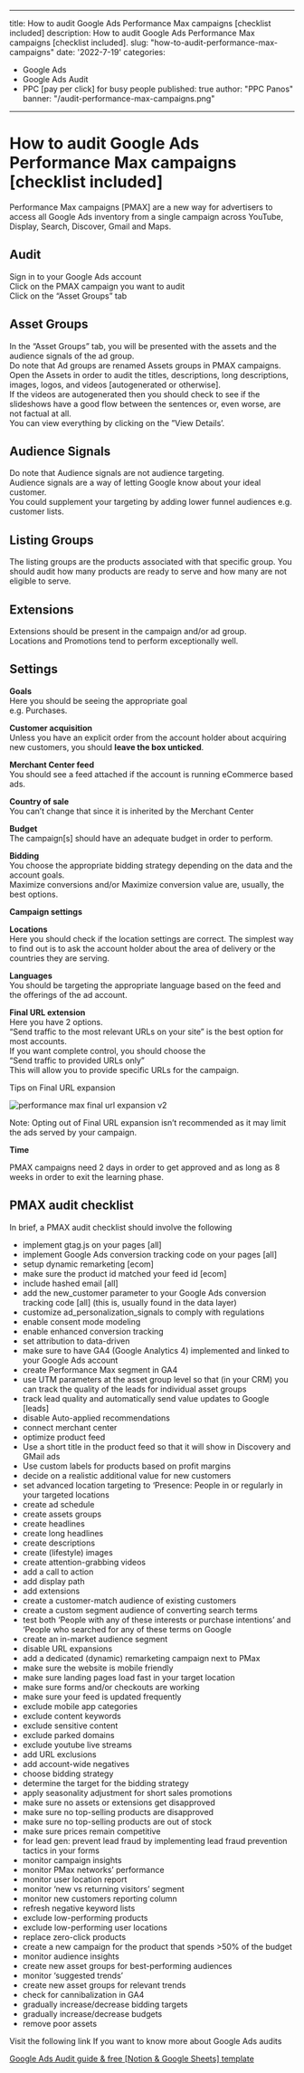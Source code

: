 
---
title: How to audit Google Ads Performance Max campaigns [checklist included]
description: How to audit Google Ads Performance Max campaigns [checklist included].
slug: "how-to-audit-performance-max-campaigns"
date: '2022-7-19'
categories:
- Google Ads
- Google Ads Audit
- PPC [pay per click] for busy people
published: true
author: "PPC Panos"
banner: "/audit-performance-max-campaigns.png"
---






# How to audit Google Ads Performance Max campaigns [checklist included]


Performance Max campaigns [PMAX] are a new way for advertisers to access all Google Ads inventory from a single campaign across YouTube, Display, Search, Discover, Gmail and Maps.

## **Audit**

Sign in to your Google Ads account  
Click on the PMAX campaign you want to audit  
Click on the “Asset Groups” tab

## **Asset Groups**

In the “Asset Groups” tab, you will be presented with the assets and the audience signals of the ad group.  
Do note that Ad groups are renamed Assets groups in PMAX campaigns.  
Open the Assets in order to audit the titles, descriptions, long descriptions, images, logos, and videos [autogenerated or otherwise].  
If the videos are autogenerated then you should check to see if the slideshows have a good flow between the sentences or, even worse, are not factual at all.  
You can view everything by clicking on the ”View Details’.

## **Audience Signals**

Do note that Audience signals are not audience targeting.  
Audience signals are a way of letting Google know about your ideal customer.  
You could supplement your targeting by adding lower funnel audiences e.g. customer lists.

## **Listing Groups**

The listing groups are the products associated with that specific group. You should audit how many products are ready to serve and how many are not eligible to serve.

## **Extensions**

Extensions should be present in the campaign and/or ad group.  
Locations and Promotions tend to perform exceptionally well.

## **Settings**

**Goals**  
Here you should be seeing the appropriate goal  
e.g. Purchases.

**Customer acquisition**  
Unless you have an explicit order from the account holder about acquiring new customers, you should  **leave the box unticked**.

**Merchant Center feed**  
You should see a feed attached if the account is running eCommerce based ads.

**Country of sale**  
You can’t change that since it is inherited by the Merchant Center

**Budget**  
The campaign[s] should have an adequate budget in order to perform.

**Bidding**  
You choose the appropriate bidding strategy depending on the data and the account goals.  
Maximize conversions and/or Maximize conversion value are, usually, the best options.

**Campaign settings**

**Locations**  
Here you should check if the location settings are correct. The simplest way to find out is to ask the account holder about the area of delivery or the countries they are serving.

**Languages**  
You should be targeting the appropriate language based on the feed and the offerings of the ad account.

**Final URL extension**  
Here you have 2 options.  
“Send traffic to the most relevant URLs on your site” is the best option for most accounts.  
If you want complete control, you should choose the  
“Send traffic to provided URLs only”  
This will allow you to provide specific URLs for the campaign.

Tips on Final URL expansion

![performance max final url expansion v2](/performance-max-final-url-expansion-v2.png "How to audit Google Ads Performance Max campaigns [checklist included]")

Note: Opting out of Final URL expansion isn’t recommended as it may limit the ads served by your campaign.

**Time**

PMAX campaigns need 2 days in order to get approved and as long as 8 weeks in order to exit the learning phase.

## PMAX audit checklist

In brief, a PMAX audit checklist should involve the following

-   implement gtag.js on your pages [all]
-   implement Google Ads conversion tracking code on your pages [all]
-   setup dynamic remarketing [ecom]
-   make sure the product id matched your feed id [ecom]
-   include hashed email [all]
-   add the new_customer parameter to your Google Ads conversion tracking code [all] (this is, usually found in the data layer)
-   customize ad_personalization_signals to comply with regulations
-   enable consent mode modeling
-   enable enhanced conversion tracking
-   set attribution to data-driven
-   make sure to have GA4 (Google Analytics 4) implemented and linked to your Google Ads account
-   create Performance Max segment in GA4
-   use UTM parameters at the asset group level so that (in your CRM) you can track the quality of the leads for individual asset groups
-   track lead quality and automatically send value updates to Google [leads]
-   disable Auto-applied recommendations
-   connect merchant center
-   optimize product feed
-   Use a short title in the product feed so that it will show in Discovery and GMail ads
-   Use custom labels for products based on profit margins
-   decide on a realistic additional value for new customers
-   set advanced location targeting to ‘Presence: People in or regularly in your targeted locations
-   create ad schedule
-   create assets groups
-   create headlines
-   create long headlines
-   create descriptions
-   create (lifestyle) images
-   create attention-grabbing videos
-   add a call to action
-   add display path
-   add extensions
-   create a customer-match audience of existing customers
-   create a custom segment audience of converting search terms
-   test both ‘People with any of these interests or purchase intentions’ and ‘People who searched for any of these terms on Google
-   create an in-market audience segment
-   disable URL expansions
-   add a dedicated (dynamic) remarketing campaign next to PMax
-   make sure the website is mobile friendly
-   make sure landing pages load fast in your target location
-   make sure forms and/or checkouts are working
-   make sure your feed is updated frequently
-   exclude mobile app categories
-   exclude content keywords
-   exclude sensitive content
-   exclude parked domains
-   exclude youtube live streams
-   add URL exclusions
-   add account-wide negatives
-   choose bidding strategy
-   determine the target for the bidding strategy
-   apply seasonality adjustment for short sales promotions
-   make sure no assets or extensions get disapproved
-   make sure no top-selling products are disapproved
-   make sure no top-selling products are out of stock
-   make sure prices remain competitive
-   for lead gen: prevent lead fraud by implementing lead fraud prevention tactics in your forms
-   monitor campaign insights
-   monitor PMax networks’ performance
-   monitor user location report
-   monitor ‘new vs returning visitors’ segment
-   monitor new customers reporting column
-   refresh negative keyword lists
-   exclude low-performing products
-   exclude low-performing user locations
-   replace zero-click products
-   create a new campaign for the product that spends >50% of the budget
-   monitor audience insights
-   create new asset groups for best-performing audiences
-   monitor ‘suggested trends’
-   create new asset groups for relevant trends
-   check for cannibalization in GA4
-   gradually increase/decrease bidding targets
-   gradually increase/decrease budgets
-   remove poor assets

Visit the following link If you want to know more about Google Ads audits

[Google Ads Audit guide & free [Notion & Google Sheets] template](https://ppcpanos.com/free-google-ads-audit-template-v1/)



